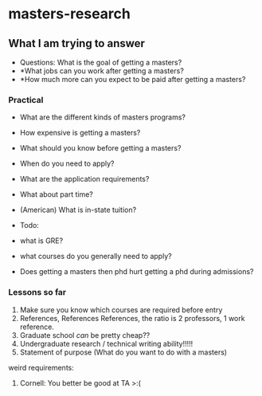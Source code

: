 # masters-research


## What I am trying to answer

* Questions: What is the goal of getting a masters?
* *What jobs can you work after getting a masters?
* *How much more can you expect to be paid after getting a masters?

### Practical

* What are the different kinds of masters programs?
* How expensive is getting a masters?
* What should you know before getting a masters?
* When do you need to apply?
* What are the application requirements?
* What about part time?
* (American) What is in-state tuition?


* Todo:
* what is GRE?
* what courses do you generally need to apply?
* Does getting a masters then phd hurt getting a phd during admissions?


### Lessons so far

1. Make sure you know which courses are required before entry
2. References, References References, the ratio is 2 professors, 1 work reference. 
3. Graduate school *can* be pretty cheap??
4. Undergraduate research / technical writing ability!!!!!
5. Statement of purpose (What do you want to do with a masters)

weird requirements:

1. Cornell: You better be good at TA >:(

